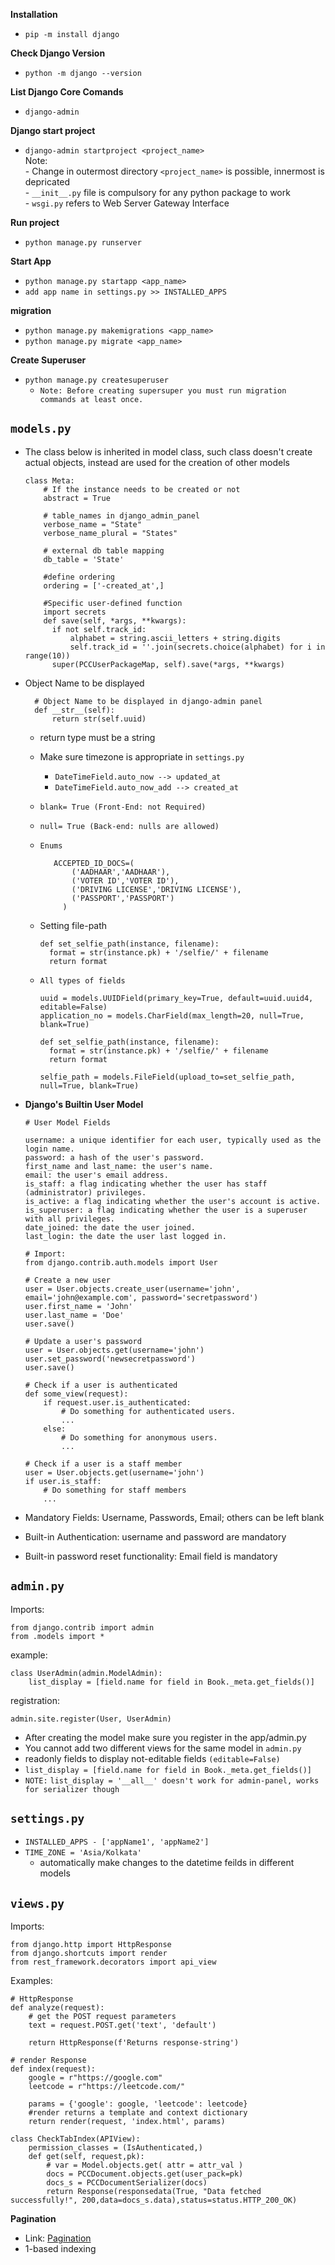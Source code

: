 **Installation**
- ```pip -m install django```
  
**Check Django Version**
- ```python -m django --version```

**List Django Core Comands**
- ```django-admin```

**Django start project**
- ```django-admin startproject <project_name>```
<br>Note:  <br>- Change in outermost directory ```<project_name>``` is possible, innermost is depricated<br>- ```__init__.py``` file is compulsory for any python package to work<br>- ```wsgi.py``` refers to Web Server Gateway Interface

**Run project**
- ```python manage.py runserver```

**Start App**
- `python manage.py startapp <app_name>`
- `add app name in settings.py >> INSTALLED_APPS`

**migration**
- `python manage.py makemigrations <app_name>`
- `python manage.py migrate <app_name>`
  
**Create Superuser**
- `python manage.py createsuperuser`
  - `Note: Before creating supersuper you must run migration commands at least once.`


## `models.py`
- The class below is inherited in model class, such class doesn't create actual objects, instead are used for the creation of other models
    ```
    class Meta:
        # If the instance needs to be created or not
        abstract = True 

        # table_names in django_admin_panel
        verbose_name = "State"
        verbose_name_plural = "States"

        # external db table mapping
        db_table = 'State'

        #define ordering
        ordering = ['-created_at',]

        #Specific user-defined function
        import secrets
        def save(self, *args, **kwargs):
          if not self.track_id:
              alphabet = string.ascii_letters + string.digits
              self.track_id = ''.join(secrets.choice(alphabet) for i in range(10))
          super(PCCUserPackageMap, self).save(*args, **kwargs)
    ```
- Object Name to be displayed
  ```
    # Object Name to be displayed in django-admin panel
    def __str__(self):
        return str(self.uuid)
  ```
  - return type must be a string
  - Make sure timezone is appropriate in `settings.py`
    - `DateTimeField.auto_now --> updated_at`
    - `DateTimeField.auto_now_add --> created_at`

  - `blank= True (Front-End: not Required)`
  -  `null= True (Back-end: nulls are allowed)`
  -  `Enums`
     ```
        ACCEPTED_ID_DOCS=(
            ('AADHAAR','AADHAAR'),
            ('VOTER ID','VOTER ID'),
            ('DRIVING LICENSE','DRIVING LICENSE'),
            ('PASSPORT','PASSPORT')
          )
     ```
  - Setting file-path
    ```
    def set_selfie_path(instance, filename):
      format = str(instance.pk) + '/selfie/' + filename
      return format
    ``` 
    
  - `All types of fields`
    ```
    uuid = models.UUIDField(primary_key=True, default=uuid.uuid4, editable=False)
    application_no = models.CharField(max_length=20, null=True, blank=True)

    def set_selfie_path(instance, filename):
      format = str(instance.pk) + '/selfie/' + filename
      return format

    selfie_path = models.FileField(upload_to=set_selfie_path, null=True, blank=True)

    ```

- **Django's Builtin User Model**
  ```
  # User Model Fields

  username: a unique identifier for each user, typically used as the login name.
  password: a hash of the user's password.
  first_name and last_name: the user's name.
  email: the user's email address.
  is_staff: a flag indicating whether the user has staff (administrator) privileges.
  is_active: a flag indicating whether the user's account is active.
  is_superuser: a flag indicating whether the user is a superuser with all privileges.
  date_joined: the date the user joined.
  last_login: the date the user last logged in.
  ```
  
  ```
  # Import:
  from django.contrib.auth.models import User
  ```

  ```
  # Create a new user
  user = User.objects.create_user(username='john', email='john@example.com', password='secretpassword')
  user.first_name = 'John'
  user.last_name = 'Doe'
  user.save()
  ```
  ```
  # Update a user's password
  user = User.objects.get(username='john')
  user.set_password('newsecretpassword')
  user.save()
  ```

  ```
  # Check if a user is authenticated
  def some_view(request):
      if request.user.is_authenticated:
          # Do something for authenticated users.
          ...
      else:
          # Do something for anonymous users.
          ...
  ```
  ```
  # Check if a user is a staff member
  user = User.objects.get(username='john')
  if user.is_staff:
      # Do something for staff members
      ...
  ```
- Mandatory Fields: Username, Passwords, Email; others can be left blank
- Built-in Authentication: username and password are mandatory
- Built-in password reset functionality: Email field is mandatory
## `admin.py`    
Imports:
```
from django.contrib import admin
from .models import *
```

example:
```
class UserAdmin(admin.ModelAdmin):
    list_display = [field.name for field in Book._meta.get_fields()]
```

registration:
```
admin.site.register(User, UserAdmin)
```

- After creating the model make sure you register in the app/admin.py
- You cannot add two different views for the same model in `admin.py`
- readonly fields to display not-editable fields `(editable=False)`
- `list_display = [field.name for field in Book._meta.get_fields()]`
- `NOTE:` `list_display = '__all__' doesn't work for admin-panel, works for serializer though` 

## `settings.py`
- `INSTALLED_APPS - ['appName1', 'appName2']`
- `TIME_ZONE = 'Asia/Kolkata'`
  - automatically make changes to the datetime feilds in different models

## `views.py`
Imports:
```
from django.http import HttpResponse
from django.shortcuts import render
from rest_framework.decorators import api_view
```

Examples:
```
# HttpResponse
def analyze(request):
    # get the POST request parameters
    text = request.POST.get('text', 'default')

    return HttpResponse(f'Returns response-string')
```

```
# render Response
def index(request):
    google = r"https://google.com"
    leetcode = r"https://leetcode.com/"
   
    params = {'google': google, 'leetcode': leetcode}
    #render returns a template and context dictionary
    return render(request, 'index.html', params)
```

```
class CheckTabIndex(APIView):
    permission_classes = (IsAuthenticated,)
    def get(self, request,pk):   
        # var = Model.objects.get( attr = attr_val )
        docs = PCCDocument.objects.get(user_pack=pk)
        docs_s = PCCDocumentSerializer(docs)
        return Response(responsedata(True, "Data fetched successfully!", 200,data=docs_s.data),status=status.HTTP_200_OK)
```

**Pagination**
- Link: [Pagination](https://www.geeksforgeeks.org/how-to-add-pagination-in-django-project/)
- 1-based indexing 